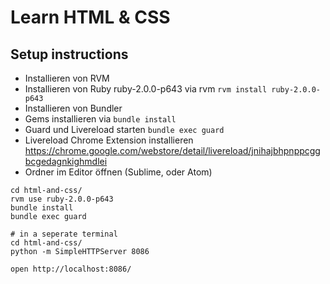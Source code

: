 # Learn HTML & CSS

## Setup instructions

* Installieren von RVM
* Installieren von Ruby ruby-2.0.0-p643 via rvm `rvm install ruby-2.0.0-p643`
* Installieren von Bundler
* Gems installieren via `bundle install`
* Guard und Livereload starten `bundle exec guard`
* Livereload Chrome Extension installieren https://chrome.google.com/webstore/detail/livereload/jnihajbhpnppcggbcgedagnkighmdlei
* Ordner im Editor öffnen (Sublime, oder Atom)

```
cd html-and-css/
rvm use ruby-2.0.0-p643
bundle install
bundle exec guard

# in a seperate terminal
cd html-and-css/
python -m SimpleHTTPServer 8086

open http://localhost:8086/
```
